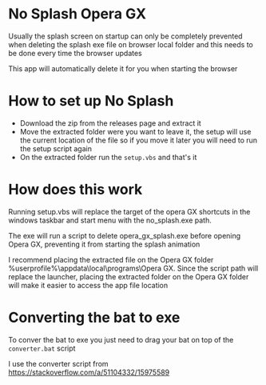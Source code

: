 # No Splash Opera GX

Usually the splash screen on startup can only be completely prevented when deleting the splash exe file on browser local folder and this needs to be done every time the browser updates

This app will automatically delete it for you when starting the browser

# How to set up No Splash

- Download the zip from the releases page and extract it
- Move the extracted folder were you want to leave it, the setup will use the current location of the file so if you move it later you will need to run the setup script again
- On the extracted folder run the `setup.vbs` and that's it

# How does this work

Running setup.vbs will replace the target of the opera GX shortcuts in the windows taskbar and start menu with the no_splash.exe path.

The exe will run a script to delete opera_gx_splash.exe before opening Opera GX, preventing it from starting the splash animation

I recommend placing the extracted file on the Opera GX folder %userprofile%\appdata\local\programs\Opera GX. Since the script path will replace the launcher, placing the extracted folder on the Opera GX folder will make it easier to access the app file location

# Converting the bat to exe

To conver the bat to exe you just need to drag your bat on top of the `converter.bat` script

I use the converter script from https://stackoverflow.com/a/51104332/15975589

